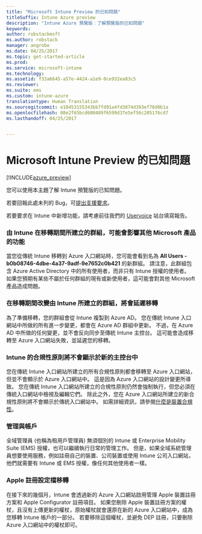 ```yaml
---
title: "Microsoft Intune Preview 的已知問題"
titleSuffix: Intune Azure preview
description: "Intune Azure 預覽版︰了解預覽版的已知問題"
keywords: 
author: robstackmsft
ms.author: robstack
manager: angrobe
ms.date: 04/25/2017
ms.topic: get-started-article
ms.prod: 
ms.service: microsoft-intune
ms.technology: 
ms.assetid: f33a6645-a57e-4424-a1e9-0ce932ea83c5
ms.reviewer: 
ms.suite: ems
ms.custom: intune-azure
translationtype: Human Translation
ms.sourcegitcommit: e10453155343bb7fd91a4fd3874d393ef78d0b1a
ms.openlocfilehash: 08e2f65bcd600489f6599d37e5ef56c205176cd7
ms.lasthandoff: 04/25/2017


---
```


# <a name="known-issues-in-the-microsoft-intune-preview"></a>Microsoft Intune Preview 的已知問題


[!INCLUDE[azure_preview](../includes/azure_preview.md)]


您可以使用本主題了解 Intune 預覽版的已知問題。

若要回報此處未列的 Bug，可[提出支援要求](https://docs.microsoft.com/intune/troubleshoot/how-to-get-support-for-microsoft-intune)。

若要要求在 Intune 中新增功能，請考慮前往我們的 [Uservoice](https://microsoftintune.uservoice.com/forums/291681-ideas/category/189016-azure-admin-console) 站台填寫報告。

### <a name="groups-created-by-intune-during-migration-might-affect-functionality-of-other-microsoft-products"></a>由 Intune 在移轉期間所建立的群組，可能會影響其他 Microsoft 產品的功能

當您從傳統 Intune 移轉到 Azure 入口網站時，您可能會看到名為 **All Users - b0b08746-4dbe-4a37-9adf-9e7652c0b421** 的新群組。 請注意，此群組包含 Azure Active Directory 中的所有使用者，而非只有 Intune 授權的使用者。 如果您預期有某些不屬於任何群組的現有或新使用者，這可能會對其他 Microsoft 產品造成問題。

### <a name="altering-groups-created-by-intune-during-migration-will-delay-migration"></a>在移轉期間改變由 Intune 所建立的群組，將會延遲移轉

為了準備移轉，您的群組會從 Intune 複製到 Azure AD。 您在傳統 Intune 入口網站中所做的所有進一步變更，都會在 Azure AD 群組中更新。 不過，在 Azure AD 中所做的任何變更，並不會反向同步至傳統 Intune 主控台。 這可能會造成移轉至 Azure 入口網站失敗，並延遲您的移轉。

### <a name="compliance-policies-from-intune-will-not-show-up-in-new-console"></a>Intune 的合規性原則將不會顯示於新的主控台中 

您在傳統 Intune 入口網站所建立的所有合規性原則都會移轉至 Azure 入口網站，但並不會顯示於 Azure 入口網站中。 這是因為 Azure 入口網站的設計變更所導致。 您在傳統 Intune 入口網站所建立的合規性原則仍然會強制執行，但您必須在傳統入口網站中檢視及編輯它們。
除此之外，您在 Azure 入口網站所建立的新合規性原則將不會顯示於傳統入口網站中。
如需詳細資訊，請參閱[什麼是裝置合規性](https://docs.microsoft.com/intune-azure/set-device-compliance/what-is-device-compliance)。




### <a name="administration-and-accounts"></a>管理與帳戶

全域管理員 (也稱為租用戶管理員) 無須個別的 Intune 或 Enterprise Mobility Suite (EMS) 授權，也可以繼續執行日常的管理工作。 但是，如果全域系統管理員想要使用服務，例如註冊自己的裝置、公司裝置或使用 Intune 公司入口網站，他們就需要有 Intune 或 EMS 授權，像任何其他使用者一樣。

### <a name="apple-enrollment-profile-migration"></a>Apple 註冊設定檔移轉
在接下來的幾個月，Intune 會透過新的 Azure 入口網站啟用管理 Apple 裝置註冊方案和 Apple Configurator 註冊項目。 如果您刪除 Apple 裝置註冊方案的權杖，且沒有上傳更新的權杖，原始權杖就會還原在新的 Azure 入口網站中，成為您移轉 Intune 帳戶的一部分。 若要移除這個權杖，並避免 DEP 註冊，只要刪除 Azure 入口網站中的權杖即可。 

